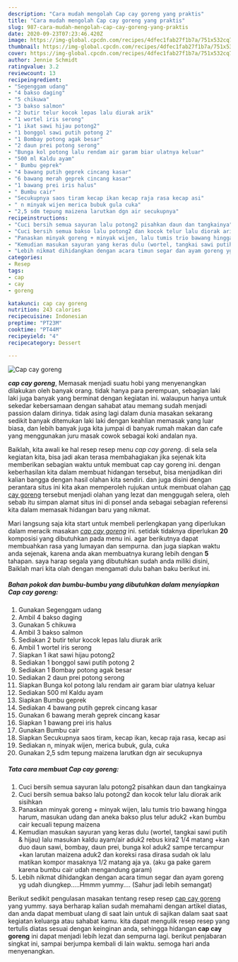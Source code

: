 ```yaml
---
description: "Cara mudah mengolah Cap cay goreng yang praktis"
title: "Cara mudah mengolah Cap cay goreng yang praktis"
slug: 987-cara-mudah-mengolah-cap-cay-goreng-yang-praktis
date: 2020-09-23T07:23:46.420Z
image: https://img-global.cpcdn.com/recipes/4dfec1fab27f1b7a/751x532cq70/cap-cay-goreng-foto-resep-utama.jpg
thumbnail: https://img-global.cpcdn.com/recipes/4dfec1fab27f1b7a/751x532cq70/cap-cay-goreng-foto-resep-utama.jpg
cover: https://img-global.cpcdn.com/recipes/4dfec1fab27f1b7a/751x532cq70/cap-cay-goreng-foto-resep-utama.jpg
author: Jennie Schmidt
ratingvalue: 3.2
reviewcount: 13
recipeingredient:
- "Segenggam udang"
- "4 bakso daging"
- "5 chikuwa"
- "3 bakso salmon"
- "2 butir telur kocok lepas lalu diurak arik"
- "1 wortel iris serong"
- "1 ikat sawi hijau potong2"
- "1 bonggol sawi putih potong 2"
- "1 Bombay potong agak besar"
- "2 daun prei potong serong"
- "Bunga kol potong lalu rendam air garam biar ulatnya keluar"
- "500 ml Kaldu ayam"
- " Bumbu geprek"
- "4 bawang putih geprek cincang kasar"
- "6 bawang merah geprek cincang kasar"
- "1 bawang prei iris halus"
- " Bumbu cair"
- "Secukupnya saos tiram kecap ikan kecap raja rasa kecap asi"
- " n minyak wijen merica bubuk gula cuka"
- "2,5 sdm tepung maizena larutkan dgn air secukupnya"
recipeinstructions:
- "Cuci bersih semua sayuran lalu potong2 pisahkan daun dan tangkainya"
- "Cuci bersih semua bakso lalu potong2 dan kocok telur lalu diorak arik sisihkan"
- "Panaskan minyak goreng + minyak wijen, lalu tumis trio bawang hingga harum, masukan udang dan aneka bakso plus telur aduk2 +kan bumbu cair kecuali tepung maizena"
- "Kemudian masukan sayuran yang keras dulu (wortel, tangkai sawi putih &amp; hijau) lalu masukan kaldu ayam/air aduk2 rebus kira2 1/4 matang +kan duo daun sawi, bombay, daun prei, bunga kol aduk2 sampe tercampur +kan larutan maizena aduk2 dan koreksi rasa dirasa sudah ok lalu matikan kompor masaknya 1/2 matang aja ya. (aku ga pake garem karena bumbu cair udah mengandung garam)"
- "Lebih nikmat dihidangkan dengan acara timun segar dan ayam goreng yg udah diungkep.....Hmmm yummy.... (Sahur jadi lebih semangat)"
categories:
- Resep
tags:
- cap
- cay
- goreng

katakunci: cap cay goreng 
nutrition: 243 calories
recipecuisine: Indonesian
preptime: "PT23M"
cooktime: "PT44M"
recipeyield: "4"
recipecategory: Dessert

---
```



![Cap cay goreng](https://img-global.cpcdn.com/recipes/4dfec1fab27f1b7a/751x532cq70/cap-cay-goreng-foto-resep-utama.jpg)

<b><i>cap cay goreng</i></b>, Memasak menjadi suatu hobi yang menyenangkan dilakukan oleh banyak orang. tidak hanya para perempuan, sebagian laki laki juga banyak yang berminat dengan kegiatan ini. walaupun hanya untuk sekedar kebersamaan dengan sahabat atau memang sudah menjadi passion dalam dirinya. tidak asing lagi dalam dunia masakan sekarang sedikit banyak ditemukan laki laki dengan keahlian memasak yang luar biasa, dan lebih banyak juga kita jumpai di banyak rumah makan dan cafe yang menggunakan juru masak cowok sebagai koki andalan nya.



Baiklah, kita awali ke hal resep resep menu <i>cap cay goreng</i>. di sela sela kegiatan kita, bisa jadi akan terasa membahagiakan jika sejenak kita memberikan sebagian waktu untuk membuat cap cay goreng ini. dengan keberhasilan kita dalam membuat hidangan tersebut, bisa menjadikan diri kalian bangga dengan hasil olahan kita sendiri. dan juga disini dengan perantara situs ini kita akan memperoleh rujukan untuk membuat olahan <u>cap cay goreng</u> tersebut menjadi olahan yang lezat dan menggugah selera, oleh sebab itu simpan alamat situs ini di ponsel anda sebagai sebagian referensi kita dalam memasak hidangan baru yang nikmat.


Mari langsung saja kita start untuk membeli perlengkapan yang diperlukan dalam meracik masakan <u><i>cap cay goreng</i></u> ini. setidak tidaknya diperlukan <b>20</b> komposisi yang dibutuhkan pada menu ini. agar berikutnya dapat membuahkan rasa yang lumayan dan sempurna. dan juga siapkan waktu anda sejenak, karena anda akan membuatnya kurang lebih dengan <b>5</b> tahapan. saya harap segala yang dibutuhkan sudah anda miliki disini, Baiklah mari kita olah dengan mengamati dulu bahan baku berikut ini.

<!--inarticleads1-->

##### Bahan pokok dan bumbu-bumbu yang dibutuhkan dalam menyiapkan Cap cay goreng:

1. Gunakan Segenggam udang
1. Ambil 4 bakso daging
1. Gunakan 5 chikuwa
1. Ambil 3 bakso salmon
1. Sediakan 2 butir telur kocok lepas lalu diurak arik
1. Ambil 1 wortel iris serong
1. Siapkan 1 ikat sawi hijau potong2
1. Sediakan 1 bonggol sawi putih potong 2
1. Sediakan 1 Bombay potong agak besar
1. Sediakan 2 daun prei potong serong
1. Siapkan Bunga kol potong lalu rendam air garam biar ulatnya keluar
1. Sediakan 500 ml Kaldu ayam
1. Siapkan  Bumbu geprek
1. Sediakan 4 bawang putih geprek cincang kasar
1. Gunakan 6 bawang merah geprek cincang kasar
1. Siapkan 1 bawang prei iris halus
1. Gunakan  Bumbu cair
1. Siapkan Secukupnya saos tiram, kecap ikan, kecap raja rasa, kecap asi
1. Sediakan  n, minyak wijen, merica bubuk, gula, cuka
1. Gunakan 2,5 sdm tepung maizena larutkan dgn air secukupnya




<!--inarticleads2-->

##### Tata cara membuat Cap cay goreng:

1. Cuci bersih semua sayuran lalu potong2 pisahkan daun dan tangkainya
1. Cuci bersih semua bakso lalu potong2 dan kocok telur lalu diorak arik sisihkan
1. Panaskan minyak goreng + minyak wijen, lalu tumis trio bawang hingga harum, masukan udang dan aneka bakso plus telur aduk2 +kan bumbu cair kecuali tepung maizena
1. Kemudian masukan sayuran yang keras dulu (wortel, tangkai sawi putih &amp; hijau) lalu masukan kaldu ayam/air aduk2 rebus kira2 1/4 matang +kan duo daun sawi, bombay, daun prei, bunga kol aduk2 sampe tercampur +kan larutan maizena aduk2 dan koreksi rasa dirasa sudah ok lalu matikan kompor masaknya 1/2 matang aja ya. (aku ga pake garem karena bumbu cair udah mengandung garam)
1. Lebih nikmat dihidangkan dengan acara timun segar dan ayam goreng yg udah diungkep.....Hmmm yummy.... (Sahur jadi lebih semangat)




Berikut sedikit pengulasan masakan tentang resep resep <u>cap cay goreng</u> yang yummy. saya berharap kalian sudah memahami dengan artikel diatas, dan anda dapat membuat ulang di saat lain untuk di sajikan dalam saat saat kegiatan keluarga atau sahabat kamu. kita dapat mengulik resep resep yang tertulis diatas sesuai dengan keinginan anda, sehingga hidangan <b>cap cay goreng</b> ini dapat menjadi lebih lezat dan sempurna lagi. berikut penjabaran singkat ini, sampai berjumpa kembali di lain waktu. semoga hari anda menyenangkan.
